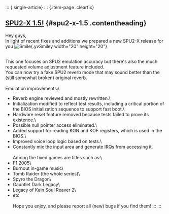 ::: {.single-article}
::: {.item-page .clearfix}
## [SPU2-X 1.5!](/82-spu2-x-1-5.html) {#spu2-x-1.5 .contentheading}

Hey guys,\
In light of recent fixes and additions we prepared a new SPU2-X release
for you
![Smile](https://pcsx2.net/images/stories/frontend/smilies/smile.gif){.yvSmiley
width="20" height="20"}

\
This one focuses on SPU2 emulation accuracy but there\'s also the much
requested volume adjustment feature included.\
You can now try a fake SPU2 reverb mode that may sound better than the
(still somewhat broken) original reverb.\
\
Emulation improvements:\
- Reverb engine reviewed and mostly rewritten.\
- Initialization modified to reflect test results, including a critical
portion of the BIOS initialization sequence to support fast boot.\
- Hardware reset feature removed because tests failed to prove its
existence.\
- Possible null pointer access eliminated.\
- Added support for reading KON and KOF registers, which is used in the
BIOS.\
- Improved voice loop logic based on tests.\
- Constantly mix the input area and generate IRQs from accessing it.\
\
Among the fixed games are titles such as:\
- F1 2005\
- Burnout in-game music\
- Tomb Raider (the whole series)\
- Spyro the Dragon\
- Gauntlet Dark Legacy\
- Legacy of Kain Soul Reaver 2\
- etc\
\
Hope you enjoy, and please report all (new) bugs if you find them!
:::
:::
